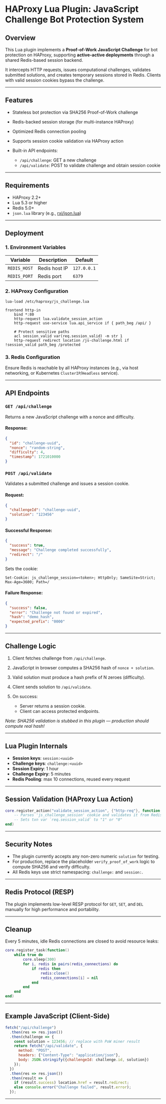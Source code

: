 # HAProxy Lua Plugin: JavaScript Challenge Bot Protection System

## Overview

This Lua plugin implements a **Proof-of-Work JavaScript Challenge** for bot protection on HAProxy, supporting **active-active deployments** through a shared Redis-based session backend.

It intercepts HTTP requests, issues computational challenges, validates submitted solutions, and creates temporary sessions stored in Redis. Clients with valid session cookies bypass the challenge.

---

## Features

* Stateless bot protection via SHA256 Proof-of-Work challenge
* Redis-backed session storage (for multi-instance HAProxy)
* Optimized Redis connection pooling
* Supports session cookie validation via HAProxy action
* Built-in API endpoints:

  * `/api/challenge`: GET a new challenge
  * `/api/validate`: POST to validate challenge and obtain session cookie

---

## Requirements

* HAProxy 2.2+
* Lua 5.3 or higher
* Redis 5.0+
* `json.lua` library (e.g., [rxi/json.lua](https://github.com/rxi/json.lua))

---

## Deployment

### 1. Environment Variables

| Variable     | Description   | Default     |
| ------------ | ------------- | ----------- |
| `REDIS_HOST` | Redis host IP | `127.0.0.1` |
| `REDIS_PORT` | Redis port    | `6379`      |

### 2. HAProxy Configuration

```haproxy
lua-load /etc/haproxy/js_challenge.lua

frontend http-in
    bind *:80
    http-request lua.validate_session_action
    http-request use-service lua.api_service if { path_beg /api/ }

    # Protect sensitive paths
    acl session_valid var(req.session_valid) -m str 1
    http-request redirect location /js-challenge.html if !session_valid path_beg /protected
```

### 3. Redis Configuration

Ensure Redis is reachable by all HAProxy instances (e.g., via host networking, or Kubernetes `ClusterIP`/`Headless` service).

---

## API Endpoints

### `GET /api/challenge`

Returns a new JavaScript challenge with a nonce and difficulty.

#### Response:

```json
{
  "id": "challenge-uuid",
  "nonce": "random-string",
  "difficulty": 4,
  "timestamp": 1721010000
}
```

### `POST /api/validate`

Validates a submitted challenge and issues a session cookie.

#### Request:

```json
{
  "challengeId": "challenge-uuid",
  "solution": "123456"
}
```

#### Successful Response:

```json
{
  "success": true,
  "message": "Challenge completed successfully",
  "redirect": "/"
}
```

Sets the cookie:

```http
Set-Cookie: js_challenge_session=<token>; HttpOnly; SameSite=Strict; Max-Age=3600; Path=/
```

#### Failure Response:

```json
{
  "success": false,
  "error": "Challenge not found or expired",
  "hash": "demo_hash",
  "expected_prefix": "0000"
}
```

---

## Challenge Logic

1. Client fetches challenge from `/api/challenge`.
2. JavaScript in browser computes a SHA256 hash of `nonce + solution`.
3. Valid solution must produce a hash prefix of N zeroes (difficulty).
4. Client sends solution to `/api/validate`.
5. On success:

   * Server returns a session cookie.
   * Client can access protected endpoints.

*Note: SHA256 validation is stubbed in this plugin — production should compute real hash!*

---

## Lua Plugin Internals

* **Session keys**: `session:<uuid>`
* **Challenge keys**: `challenge:<uuid>`
* **Session Expiry**: 1 hour
* **Challenge Expiry**: 5 minutes
* **Redis Pooling**: max 10 connections, reused every request

---

## Session Validation (HAProxy Lua Action)

```lua
core.register_action("validate_session_action", {"http-req"}, function(txn)
    -- Parses 'js_challenge_session' cookie and validates it from Redis
    -- Sets txn var `req.session_valid` to "1" or "0"
end)
```

---

## Security Notes

* The plugin currently accepts any non-zero numeric `solution` for testing.
* For production, replace the placeholder `verify_proof_of_work` logic to compute SHA256 and verify difficulty.
* All Redis keys use strict namespacing: `challenge:` and `session:`.

---

## Redis Protocol (RESP)

The plugin implements low-level RESP protocol for `GET`, `SET`, and `DEL` manually for high performance and portability.

---

## Cleanup

Every 5 minutes, idle Redis connections are closed to avoid resource leaks:

```lua
core.register_task(function()
    while true do
        core.sleep(300)
        for i, redis in pairs(redis_connections) do
            if redis then
                redis:close()
                redis_connections[i] = nil
            end
        end
    end
end)
```

---

## Example JavaScript (Client-Side)

```javascript
fetch("/api/challenge")
  .then(res => res.json())
  .then(challenge => {
    const solution = 123456; // replace with PoW miner result
    return fetch("/api/validate", {
      method: "POST",
      headers: {"Content-Type": "application/json"},
      body: JSON.stringify({challengeId: challenge.id, solution})
    });
  })
  .then(res => res.json())
  .then(result => {
    if (result.success) location.href = result.redirect;
    else console.error("Challenge failed", result.error);
  });
```

---
